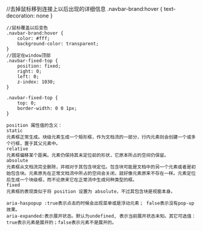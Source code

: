   //去掉鼠标移到连接上以后出现的详细信息
   .navbar-brand:hover {
    text-decoration: none
    }

    //鼠标覆盖以后变色
    .navbar-brand:hover {
        color: #fff;
        background-color: transparent;
    }
    //固定在window顶部
    .navbar-fixed-top {
        position: fixed;
        right: 0;
        left: 0;
        z-index: 1030;
    }

    .navbar-fixed-top {
        top: 0;
        border-width: 0 0 1px;
    }

    position 属性值的含义：
    static
    元素框正常生成。块级元素生成一个矩形框，作为文档流的一部分，行内元素则会创建一个或多个行框，置于其父元素中。
    relative
    元素框偏移某个距离。元素仍保持其未定位前的形状，它原本所占的空间仍保留。
    absolute
    元素框从文档流完全删除，并相对于其包含块定位。包含块可能是文档中的另一个元素或者是初始包含块。元素原先在正常文档流中所占的空间会关闭，就好像元素原来不存在一样。元素定位后生成一个块级框，而不论原来它在正常流中生成何种类型的框。
    fixed
    元素框的表现类似于将 position 设置为 absolute，不过其包含块是视窗本身。

    aria-haspopup :true表示点击的时候会出现菜单或是浮动元素； false表示没有pop-up效果。
    aria-expanded:表示展开状态。默认为undefined, 表示当前展开状态未知。其它可选值：true表示元素是展开的；false表示元素不是展开的。